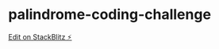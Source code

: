 # palindrome-coding-challenge

[Edit on StackBlitz ⚡️](https://stackblitz.com/edit/typescript-ew1qpx)